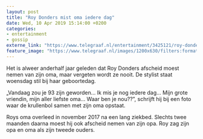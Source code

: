 ```yaml
---
layout: post
title: "Roy Donders mist oma iedere dag"
date: Wed, 10 Apr 2019 15:14:00 +0200
categories: 
- entertainment 
- gossip 
externe_link: "https://www.telegraaf.nl/entertainment/3425121/roy-donders-mist-oma-iedere-dag"
feature_image: "https://www.telegraaf.nl/images/1200x630/filters:format(jpeg):quality(80)/cdn-kiosk-api.telegraaf.nl/81468084-5b92-11e9-9405-0218eaf05005.jpg"
---
```


<p class="intro">Het is alweer anderhalf jaar geleden dat Roy Donders afscheid moest nemen van zijn oma, maar vergeten wordt ze nooit. De stylist staat woensdag stil bij haar geboortedag.</p> <p>„Vandaag zou je 93 zijn geworden... Ik mis je nog iedere dag... Mijn grote vriendin, mijn aller liefste oma... Waar ben je nou??”, schrijft hij bij een foto waar de krullenbol samen met zijn oma opstaat.</p><p>Roys oma overleed in november 2017 na een lang ziekbed. Slechts twee maanden daarna moest hij ook afscheid nemen van zijn opa. Roy zag zijn opa en oma als zijn tweede ouders.</p>
